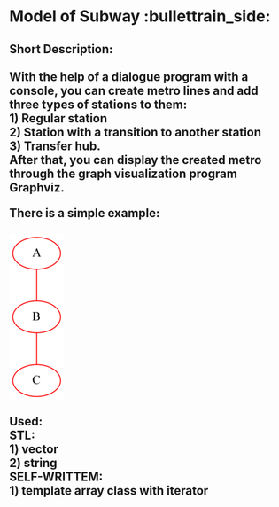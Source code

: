<h1> Model of Subway :bullettrain_side: </h1>
  <h2>
  <p>
  Short Description: <br> <br>
  With the help of a dialogue program with a console, you can create metro lines and add three types of stations to them: <br> 
  1) Regular station <br>
  2) Station with a transition to another station <br> 
  3) Transfer hub. <br>
  After that, you can display the created metro through the graph visualization program Graphviz.
  </p>
  
  There is a simple example: <br> <br>
  <img src = "https://github.com/Sborzov456/subway-model/blob/master/img/subway.png">
  
  <p>
  Used: <br>
    STL: <br>
    1) vector <br>
    2) string <br>
    SELF-WRITTEM: <br>
    1) template array class with iterator
  </p> 
  </h2>
